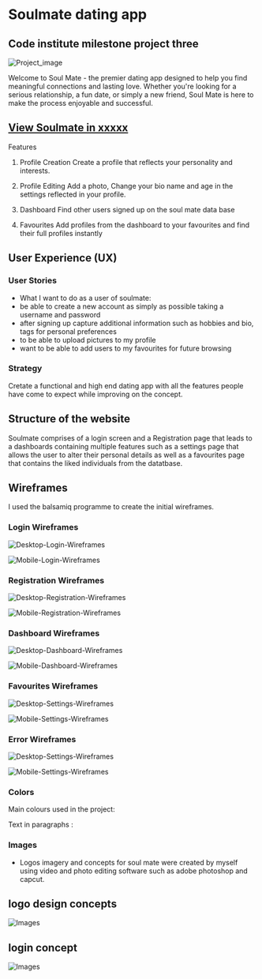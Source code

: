 # Soulmate dating app

## Code institute milestone project three

![Project_image](app/static/Documentation/project-preview.png)

Welcome to Soul Mate - the premier dating app designed to help you find meaningful connections and lasting love. Whether you're looking for a serious relationship, a fun date, or simply a new friend, Soul Mate is here to make the process enjoyable and successful.

## [View Soulmate in xxxxx]()

Features

1. Profile Creation
   Create a profile that reflects your personality and interests.

2. Profile Editing
   Add a photo, Change your bio name and age in the settings reflected in your profile.

3. Dashboard 
   Find other users signed up on the soul mate data base 

4. Favourites
   Add profiles from the dashboard to your favourites and find their full profiles instantly 

## User Experience (UX)

### User Stories

-   What I want to do as a user of soulmate:
-   be able to create a new account as simply as possible taking a username and password
-   after signing up capture additional information such as hobbies and bio, tags for personal preferences
-   to be able to upload pictures to my profile
-   want to be able to add users to my favourites for future browsing

### Strategy

Cretate a functional and high end dating app with all the features people have come to expect while improving on the concept.

## Structure of the website

Soulmate comprises of a login screen and a Registration page that leads to a dashboards containing multiple features such as a settings page that allows the user to alter their personal details as well as a favourites page that contains the liked individuals from the datatbase.

## Wireframes

I used the balsamiq programme to create the initial wireframes.

### Login Wireframes

![Desktop-Login-Wireframes](app/static/Documentation/login-desktop-wireframe.png)

![Mobile-Login-Wireframes](app/static/Documentation/login-mobile-wireframe.png)

### Registration Wireframes

![Desktop-Registration-Wireframes](app/static/Documentation/register-desktop-wireframe.png)

![Mobile-Registration-Wireframes](app/static/Documentation/register-mobile-wireframe.png)

### Dashboard Wireframes

![Desktop-Dashboard-Wireframes](app/static/Documentation/dashboard-desktop-wireframe.png)

![Mobile-Dashboard-Wireframes](app/static/Documentation/dashboard-desktop-wireframe.png)

### Favourites Wireframes

![Desktop-Settings-Wireframes](app/static/Documentation/favourites-desktop-wireframe.png)

![Mobile-Settings-Wireframes](app/static/Documentation/favourites-mobile-wireframe.png)

### Error Wireframes

![Desktop-Settings-Wireframes](app/static/Documentation/error-desktop-wireframe.png)

![Mobile-Settings-Wireframes](app/static/Documentation/error-mobile-wireframe.png)

### Colors

Main colours used in the project:

Text in paragraphs :

### Images

-   Logos imagery and concepts for soul mate were created by myself using video and photo editing software such as adobe photoshop and capcut.

## logo design concepts
![Images](app/static/Documentation/logo-concepts.png)


## login concept
![Images](app/static/Documentation/concept-logins.png)